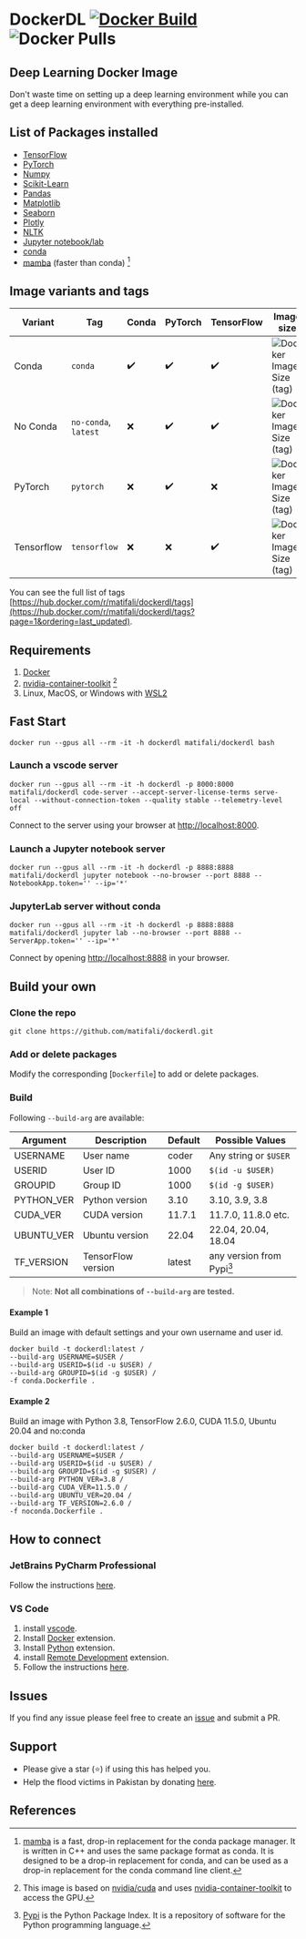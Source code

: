# DockerDL [![Docker Build](https://github.com/matifali/dockerdl/actions/workflows/docker-publish.yml/badge.svg)](https://github.com/matifali/dockerdl/actions/workflows/docker-publish.yml) ![Docker Pulls](https://img.shields.io/docker/pulls/matifali/dockerdl)

## Deep Learning Docker Image

Don't waste time on setting up a deep learning environment while you can get a deep learning environment with everything pre-installed.

## List of Packages installed

- [TensorFlow](https://www.tensorflow.org/)
- [PyTorch](https://pytorch.org/)
- [Numpy](https://numpy.org/)
- [Scikit-Learn](https://scikit-learn.org/)
- [Pandas](https://pandas.pydata.org/)
- [Matplotlib](https://matplotlib.org/)
- [Seaborn](https://seaborn.pydata.org/)
- [Plotly](https://plotly.com/)
- [NLTK](https://www.nltk.org/)
- [Jupyter notebook/lab](https://jupyter.org/)
- [conda](https://docs.conda.io/en/latest/miniconda.html)
- [mamba](https://github.com/mamba-org/mamba) (faster than conda) [^1]

## Image variants and tags

| Variant    | Tag          | Conda              | PyTorch            | TensorFlow         | Image size |
| ---------- | ------------ | ------------------ | ------------------ | ------------------ | ---------- |
| Conda      | `conda`      | :heavy_check_mark: | :heavy_check_mark: | :heavy_check_mark: | ![Docker Image Size (tag)](https://img.shields.io/docker/image-size/matifali/dockerdl/conda?style=for-the-badge&label=) |
| No Conda   | `no-conda`, `latest`  | :x:                | :heavy_check_mark: | :heavy_check_mark: | ![Docker Image Size (tag)](https://img.shields.io/docker/image-size/matifali/dockerdl/no-conda?style=for-the-badge&label=) |
| PyTorch    | `pytorch`    | :x:                | :heavy_check_mark: | :x:                | ![Docker Image Size (tag)](https://img.shields.io/docker/image-size/matifali/dockerdl/pytorch?style=for-the-badge&label=) |
| Tensorflow | `tensorflow` | :x:                | :x:                | :heavy_check_mark: | ![Docker Image Size (tag)](https://img.shields.io/docker/image-size/matifali/dockerdl/tensorflow?style=for-the-badge&label=) |

You can see the full list of tags [https://hub.docker.com/r/matifali/dockerdl/tags](https://hub.docker.com/r/matifali/dockerdl/tags?page=1&ordering=last_updated).

## Requirements

1. [Docker](https://docs.docker.com/engine/install/)
2. [nvidia-container-toolkit](https://docs.nvidia.com/datacenter/cloud-native/container-toolkit/install-guide.html) [^2]
3. Linux, MacOS, or Windows with [WSL2](https://learn.microsoft.com/en-us/windows/wsl/install)

## Fast Start

```console
docker run --gpus all --rm -it -h dockerdl matifali/dockerdl bash
```

### Launch a vscode server

```console
docker run --gpus all --rm -it -h dockerdl -p 8000:8000 matifali/dockerdl code-server --accept-server-license-terms serve-local --without-connection-token --quality stable --telemetry-level off
```

Connect to the server using your browser at [http://localhost:8000](http://localhost:8000).

### Launch a Jupyter notebook server

```console
docker run --gpus all --rm -it -h dockerdl -p 8888:8888 matifali/dockerdl jupyter notebook --no-browser --port 8888 --NotebookApp.token='' --ip='*'
```

### JupyterLab server without conda

```console
docker run --gpus all --rm -it -h dockerdl -p 8888:8888 matifali/dockerdl jupyter lab --no-browser --port 8888 --ServerApp.token='' --ip='*'
```

Connect by opening <http://localhost:8888> in your browser.

## Build your own

### Clone the repo

```console
git clone https://github.com/matifali/dockerdl.git
```

### Add or delete packages

Modify the corresponding [`Dockerfile`] to add or delete packages.

### Build

Following `--build-arg` are available:

| Argument   | Description        | Default | Possible Values           |
| ---------- | ------------------ | ------- | ------------------------- |
| USERNAME   | User name          | coder   | Any string or `$USER`     |
| USERID     | User ID            | 1000    | `$(id -u $USER)`          |
| GROUPID    | Group ID           | 1000    | `$(id -g $USER)`          |
| PYTHON_VER | Python version     | 3.10    | 3.10, 3.9, 3.8            |
| CUDA_VER   | CUDA version       | 11.7.1  | 11.7.0, 11.8.0 etc.       |
| UBUNTU_VER | Ubuntu version     | 22.04   | 22.04, 20.04, 18.04       |
| TF_VERSION | TensorFlow version | latest  | any version from Pypi[^3] |

> Note: **Not all combinations of `--build-arg` are tested.**

#### Example 1

Build an image with default settings and your own username and user id.

```console
docker build -t dockerdl:latest /
--build-arg USERNAME=$USER /
--build-arg USERID=$(id -u $USER) /
--build-arg GROUPID=$(id -g $USER) /
-f conda.Dockerfile .
```

#### Example 2

Build an image with Python 3.8, TensorFlow 2.6.0, CUDA 11.5.0, Ubuntu 20.04 and no:conda

```console
docker build -t dockerdl:latest /
--build-arg USERNAME=$USER /
--build-arg USERID=$(id -u $USER) /
--build-arg GROUPID=$(id -g $USER) /
--build-arg PYTHON_VER=3.8 /
--build-arg CUDA_VER=11.5.0 /
--build-arg UBUNTU_VER=20.04 /
--build-arg TF_VERSION=2.6.0 /
-f noconda.Dockerfile .
```

## How to connect

### JetBrains PyCharm Professional

Follow the instructions [here](https://www.jetbrains.com/help/pycharm/docker.html).

### VS Code

1. install [vscode](https://code.visualstudio.com/Download).
2. Install [Docker](https://marketplace.visualstudio.com/items?itemName=ms-azuretools.vscode-docker) extension.
3. Install [Python](https://marketplace.visualstudio.com/items?itemName=ms-python.python) extension.
4. install [Remote Development](https://marketplace.visualstudio.com/items?itemName=ms-vscode-remote.vscode-remote-extensionpack) extension.
5. Follow the instructions [here](https://code.visualstudio.com/docs/remote/containers#_quick-start-open-an-existing-folder-in-a-container).

## Issues

If you find any issue please feel free to create an [issue](https://github.com/matifali/dockerdL/issues/new/choose) and submit a PR.

## Support

- Please give a star (⭐) if using this has helped you.
- Help the flood victims in Pakistan by donating [here](https://alkhidmat.org/).

## References

[^1]: [mamba](https://mamba.readthedocs.io/en/latest/user_guide/mamba.html) is a fast, drop-in replacement for the conda package manager. It is written in C++ and uses the same package format as conda. It is designed to be a drop-in replacement for conda, and can be used as a drop-in replacement for the conda command line client.
[^2]: This image is based on [nvidia/cuda](https://hub.docker.com/r/nvidia/cuda) and uses [nvidia-container-toolkit](https://docs.nvidia.com/datacenter/cloud-native/container-toolkit/install-guide.html) to access the GPU.
[^3]: [Pypi](https://pypi.org) is the Python Package Index. It is a repository of software for the Python programming language.
